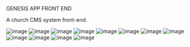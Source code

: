 GENESIS APP FRONT END

A church CMS system front-end. 

![image](https://user-images.githubusercontent.com/62355596/219712855-181c0bc7-0475-40f4-83e4-f1c4b65ac3d7.png)
![image](https://user-images.githubusercontent.com/62355596/219712922-2c62b311-899c-4e78-8fb1-3d973b52aa61.png)
![image](https://user-images.githubusercontent.com/62355596/219712982-96832a95-53dd-4d63-89e2-6dda09680b6f.png)
![image](https://user-images.githubusercontent.com/62355596/219713322-d2c2ca10-9871-410e-a227-e617e4eec51a.png)
![image](https://user-images.githubusercontent.com/62355596/219713587-066d2fe8-e0ae-428c-8915-6a1698743396.png)
![image](https://user-images.githubusercontent.com/62355596/219714072-ff4e86a6-dacf-430a-b076-7fd1fdd17b83.png)
![image](https://user-images.githubusercontent.com/62355596/219714142-4f41659e-e6bf-47a6-bacc-e171a195dd6b.png)
![image](https://user-images.githubusercontent.com/62355596/219714202-59c9ad86-2d53-4aa9-b50f-a3c644452c8c.png)
![image](https://user-images.githubusercontent.com/62355596/219714539-74241805-7c6f-4b6a-b3f4-da9c7e6694f1.png)
![image](https://user-images.githubusercontent.com/62355596/219715235-1fa4994a-f9e5-4649-b1f8-2f94daa83329.png)
![image](https://user-images.githubusercontent.com/62355596/219717307-a134378d-4b50-4d5e-b0e4-698e6e5e6a49.png)
![image](https://user-images.githubusercontent.com/62355596/219717321-182a533a-260c-42ca-b651-7ddb97660714.png)
